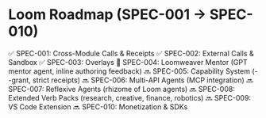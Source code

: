 # Loom Roadmap (SPEC-001 → SPEC-010)

✅ SPEC-001: Cross-Module Calls & Receipts
✅ SPEC-002: External Calls & Sandbox
✅ SPEC-003: Overlays
🚧 SPEC-004: Loomweaver Mentor (GPT mentor agent, inline authoring feedback)
🔜 SPEC-005: Capability System (--grant, strict receipts)
🔜 SPEC-006: Multi-API Agents (MCP integration)
🔜 SPEC-007: Reflexive Agents (rhizome of Loom agents)
🔜 SPEC-008: Extended Verb Packs (research, creative, finance, robotics)
🔜 SPEC-009: VS Code Extension
🔜 SPEC-010: Monetization & SDKs
